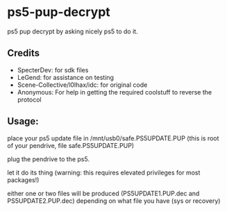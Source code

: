 # ps5-pup-decrypt
ps5 pup decrypt by asking nicely ps5 to do it. 

## Credits

* SpecterDev: for sdk files
* LeGend: for assistance on testing
* Scene-Collective/l0lhax/idc: for original code
* Anonymous: For help in getting the required coolstuff to reverse the protocol

## Usage:

place your ps5 update file in /mnt/usb0/safe.PS5UPDATE.PUP (this is root of your pendrive, file safe.PS5UPDATE.PUP)

plug the pendrive to the ps5.

let it do its thing (warning: this requires elevated privileges for most packages!)

either one or two files will be produced (PS5UPDATE1.PUP.dec and PS5UPDATE2.PUP.dec) depending on what file you have (sys or recovery)
